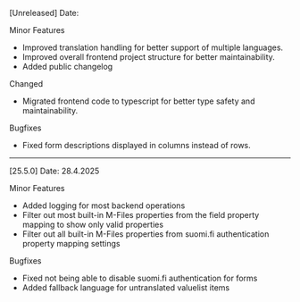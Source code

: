 [Unreleased]
Date: 

Minor Features
- Improved translation handling for better support of multiple languages.
- Improved overall frontend project structure for better maintainability.
- Added public changelog

Changed
- Migrated frontend code to typescript for better type safety and maintainability.

Bugfixes
- Fixed form descriptions displayed in columns instead of rows.

---

[25.5.0]
Date: 28.4.2025

Minor Features
- Added logging for most backend operations
- Filter out most built-in M-Files properties from the field property mapping to show only valid properties
- Filter out all built-in M-Files properties from suomi.fi authentication property mapping settings

Bugfixes
- Fixed not being able to disable suomi.fi authentication for forms
- Added fallback language for untranslated valuelist items